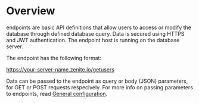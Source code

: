 # Overview

endpoints are basic API definitions that allow users to access or modify the database through defined database query. Data is secured using HTTPS and JWT authentication. The endpoint host is running on the database server.

The endpoint has the following format:

https://your-server-name.zenite.io/getusers

Data can be passed to the endpoint as query or body (JSON) parameters, for GET or POST requests respecively. For more info on passing parameters to endpoints, read [General configuration](endpoints/general.md).